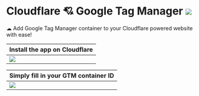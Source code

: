# Cloudflare 💘 Google Tag Manager [![](https://circleci.com/gh/omrilotan/cloudflare-google-tagmanager.svg?style=svg)](https://circleci.com/gh/omrilotan/cloudflare-google-tagmanager)

☁ Add Google Tag Manager container to your Cloudflare powered website with ease!

| Install the app on Cloudflare
| -
| ![](https://user-images.githubusercontent.com/516342/73682072-4f88f280-46c8-11ea-8e7b-ecbe64685077.png)

| Simply fill in your GTM container ID
| -
| ![](https://user-images.githubusercontent.com/516342/73682207-95de5180-46c8-11ea-98c1-10e65d66f216.png)
